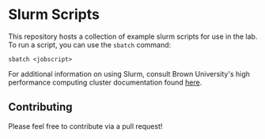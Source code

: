 # Slurm Scripts

This repository hosts a collection of example slurm scripts for use in the lab.
To run a script, you can use the `sbatch` command:

```shell
sbatch <jobscript>
```
For additional information on using Slurm, consult Brown University's high
performance computing cluster documentation found
[here](https://docs.ccv.brown.edu/oscar/submitting-jobs/batch).


## Contributing

Please feel free to contribute via a pull request!
